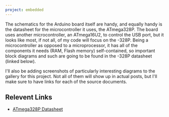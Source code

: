 ```yaml
---
project: embedded 
---
```

The schematics for the Arduino board itself are handy, and equally handy is the datasheet for the microcontroller it uses, the ATmega328P. The board uses another microcontroller, an ATmega16U2, to control the USB port, but it looks like most, if not all, of my code will focus on the -328P. Being a microcontroller as opposed to a microprocessor, it has all of the components it needs (RAM, Flash memory) self-contained, so important block diagrams and such are going to be found in the -328P datasheet (linked below).

I'll also be adding screenshots of particularly interesting diagrams to the gallery for this project. Not all of them will show up in actual posts, but I'll make sure to have links for each of the source documents.

## Relevent Links
- [ATmega328P Datasheet](http://ww1.microchip.com/downloads/en/DeviceDoc/Atmel-7810-Automotive-Microcontrollers-ATmega328P_Datasheet.pdf)
